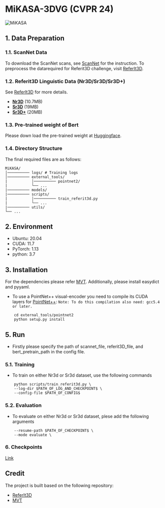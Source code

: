 # MiKASA-3DVG (CVPR 24)
![MiKASA](fig/architecture.jpg)
 
## 1. Data Preparation
### 1.1. ScanNet Data
To download the ScanNet scans, see [ScanNet](https://github.com/ScanNet/ScanNet#scannet-data) for the instruction.
To preprocess the datarequired for Referit3D challenge, visit [ReferIt3D](https://github.com/referit3d/referit3d).

### 1.2. Referit3D Linguistic Data (Nr3D/Sr3D/Sr3D+)
 See [ReferIt3D](https://github.com/referit3d/referit3d) for more details.
* [**Nr3D**](https://drive.google.com/file/d/1qswKclq4BlnHSGMSgzLmUu8iqdUXD8ZC/view?usp=sharing) (10.7MB)
* [**Sr3D**](https://drive.google.com/drive/folders/1DS4uQq7fCmbJHeE-rEbO8G1-XatGEqNV?usp=sharing) (19MB)
* [**Sr3D+**](https://drive.google.com/drive/folders/1DS4uQq7fCmbJHeE-rEbO8G1-XatGEqNV?usp=sharing) (20MB)
 

### 1.3. Pre-trained weight of Bert
Please down load the pre-trained weight at [Huggingface](https://huggingface.co/bert-base-uncased/tree/main).
### 1.4. Directory Structure

The final required files are as follows:
```
MiKASA/
│────────── logs/ # Training logs
│────────── external_tools/
|           │────────── pointnet2/
|           └── ...
|────────── models/
|────────── scripts/
|           │────────── train_referit3d.py
|           └── ...
|────────── utils/
└── ...
```

## 2. Environment
* Ubuntu: 20.04
* CUDA: 11.7
* PyTorch: 1.13
* python: 3.7

## 3. Installation
For the dependencies please refer [MVT](https://github.com/sega-hsj/MVT-3DVG). Additionally, please install easydict and pyyaml.
* To use a PointNet++ visual-encoder you need to compile its CUDA layers for [PointNet++](http://arxiv.org/abs/1706.02413):
```Note: To do this compilation also need: gcc5.4 or later.```
```Console
    cd external_tools/pointnet2
    python setup.py install
```
## 5. Run
* Firstly please specify the path of scannet_file, referit3D_file, and bert_pretrain_path in the config file.
### 5.1. Training
* To train on either Nr3d or Sr3d dataset, use the following commands
```Console
    python scripts/train_referit3d.py \
    --log-dir $PATH_OF_LOG_AND_CHECKPOINT$ \
    --config-file $PATH_OF_CONFIG$
```
### 5.2. Evaluation
* To evaluate on either Nr3d or Sr3d dataset, plese add the following arguments
```Console
    --resume-path $PATH_OF_CHECKPOINT$ \
    --mode evaluate \
```
### 6. Checkpoints
[Link](https://drive.google.com/drive/folders/1YB6nxjZwnBUyY_qQryjFTKKOhPmGUsFk)
## Credit
The project is built based on the following repository:
* [ReferIt3D](https://github.com/referit3d/referit3d)
* [MVT](https://github.com/sega-hsj/MVT-3DVG)
